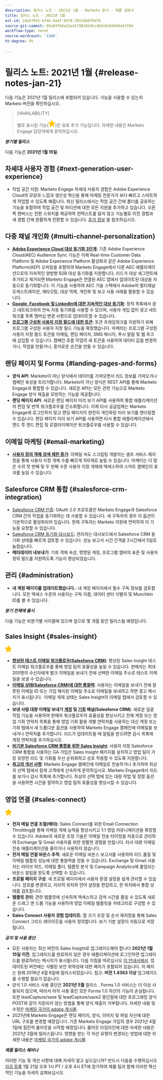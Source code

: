 ```yaml
---
description: 릴리스 노트 - 2021년 1월 - Marketo 문서 - 제품 설명서
title: 릴리스 노트 - 2021년 1월
exl-id: 24a5f955-ef4b-4adf-9478-2653db6f9d79
source-git-commit: 85e04fb8a52a417982014bc4bb101b6044e53f84
workflow-type: tm+mt
source-wordcount: '1268'
ht-degree: 0%

---
```


# 릴리스 노트: 2021년 1월 {#release-notes-jan-21}

다음 기능은 2021년 1월 릴리스에 포함되어 있습니다. 기능을 사용할 수 있는지 Marketo 버전을 확인하십시오.

>[!AVAILABILITY]
>
>별로 표시된 기능(![(별)](assets/yellow-star.png))은 유료 추가 기능입니다. 자세한 내용은 Marketo Engage 담당자에게 문의하십시오.

**_분기별 릴리스_**

다음 기능은 **2021년 1월 15일**.

## 차세대 사용자 경험 {#next-generation-user-experience}

* 작업 공간 지원: Marketo Engage 차세대 사용자 경험은 Adobe Experience Cloud의 모양과 느낌과 생산성 혁신을 통해 마케팅 전문가가 보다 빠르고 스마트하게 작업할 수 있도록 해줍니다. 최신 릴리스에서는 작업 공간 간에 폴더를 공유하는 기능을 포함하여 작업 공간 및 파티션에 대한 모든 지원을 추가하고 있습니다. 오른쪽 캔버스는 전환 스위치를 제공하여 컨텍스트를 잃지 않고 기능별로 이전 경험과 새 경험 간에 원활하게 전환할 수 있습니다. [추가 정보](https://nation.marketo.com/t5/The-modern-ux/modern-ux-FAQ/ba-p/307124) 를 참조하십시오.

## 다중 채널 개인화 {#multi-channel-personalization}

* **[Adobe Experience Cloud 대상 동기화 3단계](/help/marketo/product-docs/core-marketo-concepts/smart-lists-and-static-lists/static-lists/send-a-list-to-adobe-experience-cloud.md)**: 기존 Adobe Experience Cloud(AEC) Audience Sync 기능은 이제 Real-time Customer Data Platform 및 Adobe Experience Platform 활성화과 같은 Adobe Experience Platform(AEP) 오퍼링을 포함하여 Marketo Engage에서 다른 AEC 애플리케이션으로의 지속적인 양방향 B2B 대상 동기화를 지원합니다.  리드가 대상 세그먼트에 추가되고 제거되면 Marketo Engage은 연결된 AEC 앱에서 업데이트된 대상을 자동으로 동기화합니다. 이 기능을 사용하여 AEC 기술 스택에서 Adobe의 멀티채널 오케스트레이션, 재타깃팅, 대상 억제, 개인화 및 보고 사용 사례를 활용할 수 있습니다.
* **[Google, Facebook 및 LinkedIn에 대한 지속적인 대상 동기화](/help/marketo/product-docs/demand-generation/ad-network-integrations/send-a-list-to-an-ad-network.md)**: 정적 목록에서 광고 네트워크와의 연속 자동 동기화를 사용할 수 있으며, 사용자 개입 없이 광고 네트워크를 목록 멤버십 변경 사항으로 업데이트할 수 있습니다.
* **[프로그램 구성원 사용자 지정 필드에 대한 토큰](/help/marketo/product-docs/core-marketo-concepts/programs/tokens/program-member-custom-field-tokens.md)**: 토큰 프레임워크를 지원하기 위해 프로그램 구성원 사용자 지정 필드 기능을 확장했습니다. 마케터는 프로그램 구성원 사용자 지정 필드 토큰을 이메일, 랜딩 페이지, SMS 메시지, 푸시 알림 및 웹 후크에 삽입할 수 있습니다. 캠페인 흐름 작업의 새 토큰을 사용하여 데이터 값을 변경하거나, 작업을 만들거나, 흥미로운 순간을 만들 수 있습니다.

## 랜딩 페이지 및 Forms {#landing-pages-and-forms}

* **양식 API**: Marketo이 아닌 양식에서 데이터를 가져오면서 리드 정보를 가져오거나 캠페인 육성을 트리거합니다. Marketo이 아닌 양식은 REST API를 통해 Marketo Engage과 통합할 수 있습니다. 새로운 API는 모든 관련 기능으로 Marketo Engage 양식 제출을 모방하는 기능을 제공합니다.
* **랜딩 페이지 API**: 새로운 랜딩 페이지 미리 보기 API를 사용하여 통합 애플리케이션의 편집 및 번역 워크플로우를 간소화합니다. 이제 타사 공급업체는 Marketo Engage에 로그인하지 않고 랜딩 페이지의 완전히 개인화된 미리 보기를 렌더링할 수 있습니다.  랜딩 페이지 미리 보기 API를 사용하면 타사 통합 애플리케이션에서 엔드 투 엔드 편집 및 로컬라이제이션 워크플로우를 사용할 수 있습니다.

## 이메일 마케팅 {#email-marketing}

* **[사용자 정의 객체 검색 제한 증가](/help/marketo/product-docs/administration/email-setup/change-custom-object-retrieval-limits-in-velocity-scripting.md)**: 이메일 속도 스크립팅 개발자는 셀프 서비스 재지정을 통해 사용자 지정 개체 수를 빠르게 100개로 늘릴 수 있습니다. 마케터는 더 많은 수의 첫 번째 및 두 번째 수준 사용자 지정 개체에 액세스하여 스마트 캠페인의 효과를 높일 수 있습니다.

## Salesforce CRM 통합 {#salesforce-crm-integration}

* [Salesforce CRM 인증](/help/marketo/product-docs/crm-sync/salesforce-sync/log-in-using-oauth-2-0.md): OAuth 2.0 프로토콜은 Marketo Engage과 Salesforce CRM 간의 작업을 동기화하는 데 사용할 수 있습니다. 새 구독자의 경우 이 옵션이 기본적으로 활성화되어 있습니다. 현재 구독자는 Marketo 지원에 연락하여 이 기능을 요청할 수 있습니다.
* [Salesforce CRM 동기화 대시보드](/help/marketo/product-docs/crm-sync/salesforce-sync/salesforce-sync-errors.md): 관리자는 대시보드에서 Salesforce CRM 동기화 상태를 빠르게 검토할 수 있습니다. 성능 보고서 시간 간격을 2시간에서 5일로 늘렸습니다.
* **메타데이터 내보내기**: 기회 객체 속성, 명명된 계정, 프로그램 멤버의 표준 및 사용자 정의 필드를 지원하도록 기능이 향상되었습니다.

## 관리 {#administration}

* **내 계정 페이지를 업데이트했습니다.**: 내 계정 페이지에서 필수 구독 정보를 검토합니다. 모든 액세스 수준의 사용자는 구독 이름, 데이터 센터 식별자 및 Munchkin ID를 볼 수 있습니다.

**_분기 전체에 출시_**

다음 기능은 비분기별 사이클에 있으며 앞으로 몇 개월 동안 릴리스될 예정입니다.

## Sales Insight {#sales-insight}

![(별)](assets/yellow-star.png)

* **[향상된 테스트 이메일 워크플로우(Salesforce CRM)](/help/marketo/product-docs/marketo-sales-insight/msi-for-salesforce/features/actions-in-the-msi-panel/send-marketo-email/send-a-test-email.md)**: 향상된 Sales Insight 테스트 이메일 워크플로우를 통해 영업 팀의 효율성을 높일 수 있습니다. 판매자는 최대 200명의 수신자에게 벌크 이메일을 보내기 전에 선택한 이메일 주소로 테스트 이메일을 보낼 수 있습니다.
* **[이메일 상태(Salesforce CRM)에 대한 통찰력](/help/marketo/product-docs/marketo-sales-insight/msi-for-salesforce/features/tabs-in-the-msi-panel/email-tab.md)**: 사용자는 이메일을 보내기 전에 잘못된 이메일 ID 또는 가입 해지된 이메일 주소로 이메일을 보내려고 하면 경고 메시지가 표시됩니다.  이메일 게재 상태는 Sales Insight의 이메일 탭에서 검토할 수 있습니다.
* **보낸 사람 대량 이메일 보내기 [계정](/help/marketo/product-docs/marketo-sales-insight/msi-for-salesforce/features/msi-feature-overview.md#account-layout) 및 [기회](/help/marketo/product-docs/marketo-sales-insight/msi-for-salesforce/features/msi-feature-overview.md#opportunity-layout) 패널(Salesforce CRM)**: 새로운 일괄 작업 기능을 사용하여 판매자 워크플로우의 효율성을 향상시키고 전체 계정 또는 영업 기회 연락처 목록을 통해 영업 기회 활용 개별 연락처를 사용하는 대신 계정 또는 기회 탭에서 새 드롭다운 옵션을 사용하여 Marketo Engage 캠페인에 이메일을 보내거나 연락처를 추가합니다. 리드가 업데이트될 때 알림을 받으려면 감시 목록에 계정 연락처를 추가하십시오.
* **[비기본 Salesforce CRM 통합을 위한 Sales Insight](/help/marketo/product-docs/marketo-sales-insight/sales-insight-for-non-native-salesforce-integrations.md)**: 사용자 지정 Salesforce CRM 통합을 사용하는 GA 가입은 Sales Insight 패키지를 설치하고 영업 팀이 가장 유망한 리드 및 기회를 우선 순위화하고 상호 작용할 수 있도록 지원합니다.
* **[최고의 개선 사항](/help/marketo/product-docs/marketo-sales-insight/msi-for-salesforce/features/marketo-tab/best-bets.md)**: Marketo Engage 캠페인에 이메일로 전송하거나 추가하여 최상의 선택 탭에서 잠재 고객에게 신속하게 문의하십시오. Marketo Engage에서 리드를 보거나 감시 목록에 추가합니다. 최상의 선택 탭에 있는 대량 작업 및 정렬 옵션을 사용하면 시간을 절약하고 영업 팀의 효율성을 향상시킬 수 있습니다.

## 영업 연결 {#sales-connect}

![(별)](assets/yellow-star.png)

* **전자 메일 연결 조절(베타)**: Sales Connect를 위한 Email Connection Throttling을 통해 이메일 게재 능력을 향상시키고 1:1 영업 커뮤니케이션을 확장할 수 있습니다. Adobe의 새로운 조정 기술은 이메일 전송 타이밍을 자동으로 관리하여 Exchange 및 Gmail 사용자를 위한 원활한 경험을 만듭니다. 타사 대량 이메일 전송 애플리케이션을 줄이거나 사용하지 않습니다.
* **전자 메일 연결 바운스 추적**: 새로운 이메일 바운스 보고서를 사용하여 리드 품질 및 이메일 템플릿 성능에 대한 통찰력을 얻을 수 있습니다. Exchange 및 Gmail 사용자는 라이브 피드, 이메일 폴더, 템플릿 분석 및 Campaign Analytics에 롤업되는 바운스 알림을 받도록 선택할 수 있습니다.
* **프로필 페이지 구성**: 새 프로필 페이지에서 사용자 환경 설정을 쉽게 관리할 수 있습니다. 암호를 변경하고, 지리적 위치와 언어 설정을 편집하고, 한 위치에서 통합 상태를 검토합니다.
* **템플릿 관리**: 관련 템플릿에 신속하게 액세스하고 검색 시간을 줄일 수 있도록 새로운 드래그 앤 드롭 기능을 사용하여 영업 이메일 템플릿을 카테고리로 구성할 수 있습니다.
* **Sales Connect 사용자 경험 업데이트**: 열 크기 조정 및 순서 재지정을 통해 Sales Connect 그리드 레이아웃을 사용자 정의합니다. 보기 기본 설정이 자동으로 저장됩니다.

**_공지 및 사용 중단_**

* 모든 사용자는 최신 버전의 Sales Insight로 업그레이드해야 합니다 **2021년 1월 15일 이전**. 업그레이드를 완료하지 않은 경우 애플리케이션에 로그인하면 업그레이드를 완료하라는 메시지가 표시됩니다. 다음 지침을 따르십시오 [이 안내서에서](/help/marketo/product-docs/marketo-sales-insight/msi-for-salesforce/upgrading/upgrading-your-msi-package.md). 업데이트된 버전에는 식별된 보안 취약성에 대한 패치가 포함되어 있습니다. 이 패치는 원래 2016년 4월 6일에 릴리스되었습니다. 참고: **버전 1.4363 이상** 업그레이드를 수행할 필요가 없습니다.
* 양식 1.0 서비스 사용 중단은 **2021년 5월** 릴리스 . Forms 1.0 서비스는 더 이상 사용되지 않으며, 따라서 아직 사용 중인 모든 Forms 1.0 자산의 기능이 손실됩니다. 또한 leadCapture/save 및 leadCapture/save2 종단점에 대한 프로그래밍 양식 POST와 같이 지원되지 않는 방법을 통해 양식 제출이 거부됩니다. 자세한 내용 및 수정은 [마케팅 국가의 adobe 게시물](https://nation.marketo.com/t5/Product-Documents/Upcoming-Changes-to-the-Marketo-Engage-Form-Platform/ta-p/306631).
* 2021년에 Marketo Engage은 랜딩 페이지, 양식, 이미지 및 파일 자산에 대한 URL 구조를 변경할 예정입니다. 기존 Marketo Engage 가입의 경우 2021년 4월 1일에 점진적 롤아웃을 시작할 예정입니다. 롤아웃 타임라인에 대한 자세한 내용은 2021년 3월에 릴리스됩니다. 영향을 받는 각 자산 유형이 변경되는 방법에 대한 자세한 내용은 [마케팅 국가의 adobe 게시물](https://nation.marketo.com/t5/Product-Documents/Upcoming-Changes-to-Design-Studio-URLs/ta-p/306632).

**_제품 릴리스 웨비나_**

이러한 기능 및 개선 사항에 대해 자세히 알고 싶으십니까? 반드시 다음을 수행하십시오 [지금 등록](https://engage.marketo.com/January_21_Release_Webinar_Registration.html) 1월 21일 오후 1시 PT / 오후 4시 ET에 참가하여 제품 팀과 함께 이러한 혁신적인 기능을 자세히 살펴보십시오.
